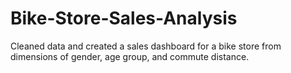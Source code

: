 # Bike-Store-Sales-Analysis
Cleaned data and created a sales dashboard for a bike store from dimensions of gender, age group, and commute distance. 
